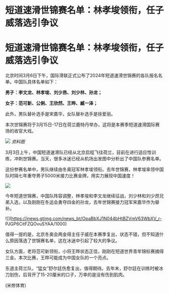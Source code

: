 # 短道速滑世锦赛名单：林孝埈领衔，任子威落选引争议

# 短道速滑世锦赛名单：林孝埈领衔，任子威落选引争议

北京时间3月6日下午，国际滑联正式公布了2024年短道速滑世锦赛的各队报名名单。中国队具体名单如下：

**男子：李文龙、林孝埈、刘少昂、刘少林、孙龙；**

**女子：范可新、公俐、王欣然、王晔、臧一泽；**

此外，男队替补选手是宋嘉华，女队替补选手是徐爱丽。

本次世锦赛将于3月15日-17日在荷兰鹿特丹举办，这将是本赛季短道速滑国际赛场的收官大戏。

![](https://inews.gtimg.com/news_bt/OHuHM0uAMzWc8oahYFxIjVR_Xwivw7PUI3o-KsFa4ztmoAA/1000)
_资料图_

3月3日上午，中国短道速滑队已经从北京启程飞往荷兰，目前在进行适应性训练，冲刺世锦赛。当天，很多冰迷已经从机场出发图中分析出了中国队参赛名单。

这份参赛名单中，男队继续由冬奥冠军林孝埈领衔。去年世锦赛，林孝埈率领中国队时隔七年重夺男子5000米接力比赛金牌，用实力展现中国速度！

![](https://inews.gtimg.com/news_bt/OLDGsuKOcCUbuWgGfIip5hhVb_yEgejeHxuJ-75jASTRMAA/1000)

今年短道世锦赛，中国队阵容调整，林孝埈和李文龙继续征战，刘少林和刘少昂兄弟入选，以及刚刚在冬运会勇夺四金的孙龙，去年世锦赛接力冠军宋嘉华作为替补。

![](https://inews.gtimg.com/news_bt/OpaBbXJ1N044bHtBZVmV63WbXV_r-
PJGP6CitFZQOvuSYAA/1000)

值得一提的是，北京冬奥会两金得主任子威在本赛季复出，状态不错，但不知道什么原因落选了世锦赛名单，这在冰迷中引起了较大的争议。

女队方面，老将范可新领衔，小将王晔状态正佳，刚刚在短道世界青年锦标赛摘得三金。本次比赛，王晔可能成为中国女队的一个亮点。

东道主荷兰队，“猛女”舒尔廷伤愈复出，值得期待。去年末，舒尔廷在训练时被冰刀划伤，后背开了15-20厘米的口子，万幸的是没有伤到肌肉。

(米修体育)


